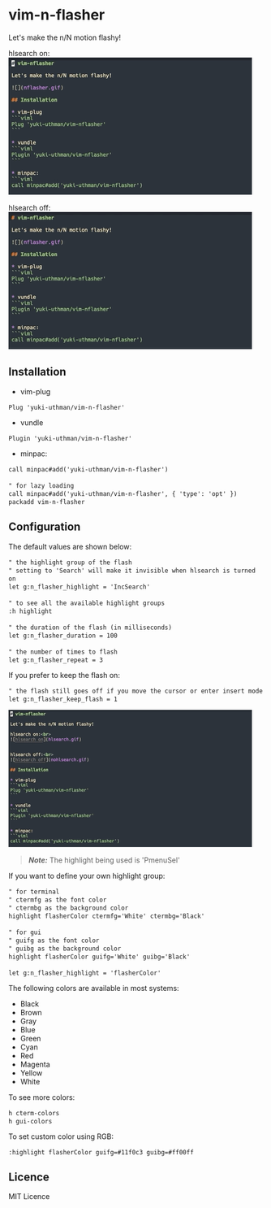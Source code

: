 # vim-n-flasher

Let's make the n/N motion flashy!

hlsearch on:<br>
![hlsearch on](hlsearch.gif)


hlsearch off:<br>
![hlsearch off](nohlsearch.gif)

## Installation

* vim-plug
```viml
Plug 'yuki-uthman/vim-n-flasher'
```

* vundle
```viml
Plugin 'yuki-uthman/vim-n-flasher'
```

* minpac:
```viml
call minpac#add('yuki-uthman/vim-n-flasher')

" for lazy loading
call minpac#add('yuki-uthman/vim-n-flasher', { 'type': 'opt' })
packadd vim-n-flasher
```

## Configuration

The default values are shown below:
```vimL
" the highlight group of the flash
" setting to 'Search' will make it invisible when hlsearch is turned on
let g:n_flasher_highlight = 'IncSearch'

" to see all the available highlight groups
:h highlight 

" the duration of the flash (in milliseconds)
let g:n_flasher_duration = 100

" the number of times to flash
let g:n_flasher_repeat = 3
```

If you prefer to keep the flash on:
```vimL
" the flash still goes off if you move the cursor or enter insert mode
let g:n_flasher_keep_flash = 1
```
![](keep_flash.gif)
> **_Note:_** The highlight being used is 'PmenuSel'

If you want to define your own highlight group:
```vimL
" for terminal
" ctermfg as the font color
" ctermbg as the background color
highlight flasherColor ctermfg='White' ctermbg='Black'

" for gui
" guifg as the font color
" guibg as the background color
highlight flasherColor guifg='White' guibg='Black'

let g:n_flasher_highlight = 'flasherColor'
```
The following colors are available in most systems:
  - Black
  - Brown
  - Gray
  - Blue
  - Green
  - Cyan
  - Red
  - Magenta
  - Yellow
  - White

To see more colors:
```vimL
h cterm-colors
h gui-colors
```

To set custom color using RGB:
```vimL
:highlight flasherColor guifg=#11f0c3 guibg=#ff00ff
```

## Licence

MIT Licence

